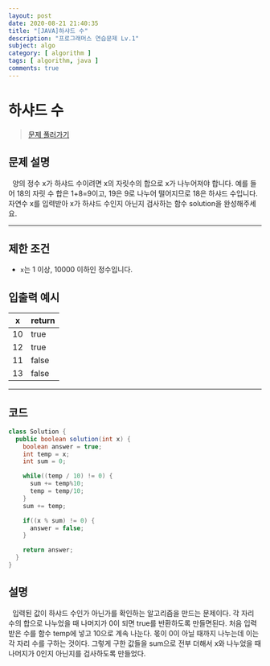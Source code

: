 ```yaml
---
layout: post
date: 2020-08-21 21:40:35
title: "[JAVA]하샤드 수"
description: "프로그래머스 연습문제 Lv.1"
subject: algo
category: [ algorithm ]
tags: [ algorithm, java ]
comments: true
---
```


# 하샤드 수

> [문제 풀러가기](programmers.co.kr/learn/courses/30/lessons/12947)

## 문제 설명
&nbsp; 양의 정수 x가 하샤드 수이려면 x의 자릿수의 합으로 x가 나누어져야 합니다. 예를 들어 18의 자릿 수 합은 1+8=9이고, 19은 9로 나누어 떨어지므로 18은 하샤드 수입니다. 자연수 x를 입력받아 x가 하샤드 수인지 아닌지 검사하는 함수 solution을 완성해주세요.

---

## 제한 조건
+ `x`는 1 이상, 10000 이하인 정수입니다.

## 입출력 예시

| x | return |
|---|---|   
| 10 | true |
| 12 | true |
| 11 | false |
| 13 | false |

---

## 코드

```java
class Solution {
  public boolean solution(int x) {
    boolean answer = true;
    int temp = x;
    int sum = 0;

    while((temp / 10) != 0) {
      sum += temp%10;
      temp = temp/10;
    }
    sum += temp;

    if((x % sum) != 0) {
      answer = false;
    }

    return answer;
  }
}
```

## 설명

&nbsp; 입력된 값이 하샤드 수인가 아닌가를 확인하는 알고리즘을 만드는 문제이다. 각 자리 수의 합으로 나누었을 때 나머지가 0이 되면 true를 반환하도록 만들면된다. 처음 입력받은 수를 함수 temp에 넣고 10으로 계속 나눈다. 몫이 0이 아닐 때까지 나누는데 이는 각 자리 수를 구하는 것이다. 그렇게 구한 값들을 sum으로 전부 더해서 x와 나누었을 때 나머지가 0인지 아닌지를 검사하도록 만들었다.
